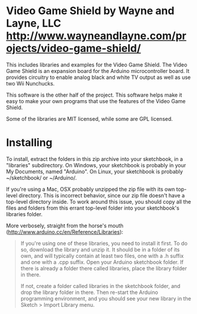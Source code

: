 Video Game Shield
by Wayne and Layne, LLC
http://www.wayneandlayne.com/projects/video-game-shield/
==================================================

This includes libraries and examples for the Video Game Shield.  The Video Game Shield is an expansion board for the Arduino microcontroller board.  It provides circuitry to enable analog black and white TV output as well as use two Wii Nunchucks.

This software is the other half of the project.  This software helps make it easy to make your own programs that use the features of the Video Game Shield.

Some of the libraries are MIT licensed, while some are GPL licensed.

Installing
==========
To install, extract the folders in this zip archive into your sketchbook, in a "libraries" subdirectory. On Windows, your sketchbook is probably in your My Documents, named "Arduino". On Linux, your sketchbook is probably ~/sketchbook/ or ~/Arduino/.

If you're using a Mac, OSX probably unzipped the zip file with its own top-level directory. This is incorrect behavior, since our zip file doesn't have a top-level directory inside. To work around this issue, you should copy all the files and folders from this errant top-level folder into your sketchbook's libraries folder.

More verbosely, straight from the horse's mouth (http://www.arduino.cc/en/Reference/Libraries):

> If you're using one of these libraries, you need to install it first. To do 
> so, download the library and unzip it. It should be in a folder of its own,
> and will typically contain at least two files, one with a .h suffix and 
> one with a .cpp suffix. Open your Arduino sketchbook folder. If there is 
> already a folder there called libraries, place the library folder in there.
>
> If not, create a folder called libraries in the sketchbook folder, and drop
> the library folder in there. Then re-start the Arduino programming 
> environment, and you should see your new library in the 
> Sketch > Import Library menu.
